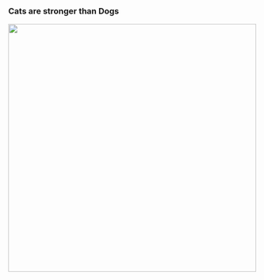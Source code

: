 ### Cats are stronger than Dogs

<img src="https://preview.redd.it/ky8yzzzmh1d41.jpg?auto=webp&s=f4572d4cae7f3304e3936da8e8e60b03cef0e7e8" width="500px">
